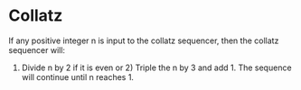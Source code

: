# Collatz
If any positive integer n is input to the collatz sequencer, then the collatz sequencer will:
1) Divide n by 2 if it is even
or 2) Triple the n by 3 and add 1.
The sequence will continue until n reaches 1.

